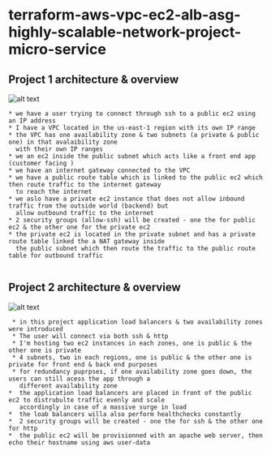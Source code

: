 # terraform-aws-vpc-ec2-alb-asg-highly-scalable-network-project-micro-service #

## Project 1 architecture & overview ##
![alt text](https://github.com/olivierots/terraform-aws-vpc-project/blob/master/vpc_ec2_project/VPC%20EC2%20Project%20Architecture.jpg)
```
* we have a user trying to connect through ssh to a public ec2 using an IP address 
* I have a VPC located in the us-east-1 region with its own IP range 
* the VPC has one availability zone & two subnets (a private & public one) in that avalaibility zone
  with their own IP ranges
* we an ec2 inside the public subnet which acts like a front end app (customer facing )
* we have an internet gateway connected to the VPC
* we have a public route table which is linked to the public ec2 which then route traffic to the internet gateway
  to reach the internet 
* we aslo have a private ec2 instance that does not allow inbound traffic from the outside world (backend) but
  allow outbound traffic to the internet  
* 2 security groups (allow-ssh) will be created - one the for public ec2 & the other one for the private ec2
* the private ec2 is located in the private subnet and has a private route table linked the a NAT gateway inside  
  the public subnet which then route the traffic to the public route table for outbound traffic 
  
```
## Project 2 architecture & overview ##
![alt text](https://github.com/olivierots/terraform-aws-vpc-project/blob/master/loadalancing_autoScaling_project/LoadBalancer%20AutoScaling%20Project%20Architecture.jpeg)
```
 * in this project application load balancers & two availability zones were introduced 
 * The user will connect via both ssh & http 
 * I'm hosting two ec2 instances in each zones, one is public & the other one is private 
 * 4 subnets, two in each regions, one is public & the other one is private for front end & back end purposes
 * for redundancy puprpses, if one availability zone goes down, the users can still acess the app through a 
   different availability zone 
*  the application load balancers are placed in front of the public ec2 to distrubulte traffic evenly and scale 
   accordingly in case of a massive surge in load   
*  the loab balancers willa also perform healthchecks constantly 
*  2 security groups will be created - one the for ssh & the other one for http
*  the public ec2 will be provisionned with an apache web server, then echo their hostname using aws user-data
```


